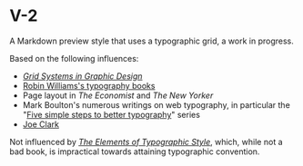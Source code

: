 # V-2

A Markdown preview style that uses a typographic grid, a work in progress.

Based on the following influences:

- *[Grid Systems in Graphic Design](http://www.amazon.com/Systems-Graphic-Systeme-Visuele-Gestaltung/dp/3721201450/ref=sr_1_1?ie=UTF8&qid=1348952222&sr=8-1&keywords=grid+system)*
- [Robin Williams's typography books](http://www.amazon.com/s/ref=ntt_athr_dp_sr_1?_encoding=UTF8&field-author=Robin%20Williams&ie=UTF8&search-alias=books&sort=relevancerank)
- Page layout in _The Economist_ and _The New Yorker_
- Mark Boulton's numerous writings on web typography, in particular the "[Five simple steps to better typography](http://www.markboulton.co.uk/journal/comments/five-simple-steps-to-better-typography)" series
- [Joe Clark](http://blog.fawny.org/)

Not influenced by *[The Elements of Typographic Style](http://www.amazon.com/Elements-Typographic-Style-Robert-Bringhurst/dp/0881792063/ref=sr_1_1?ie=UTF8&qid=1348952357&sr=8-1&keywords=typographic+style)*, which, while not a bad book, is impractical towards attaining typographic convention.
